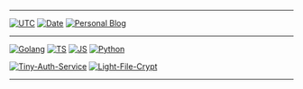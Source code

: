 ------

[![UTC](https://time.vlue.dev/api/badge?tz=UTC&version=0&color=44cc11)](https://time.vlue.dev)
[![Date](https://time.vlue.dev/api/badge?tz=Asia/Seoul&version=0&color=44cc11)](https://time.vlue.dev)
[![Personal Blog](https://badge3.vlue.dev/badge/forthebadge?message=blog)](https://vlue.dev/)

------

[![Golang](https://badge3.vlue.dev/badge/forthebadge?message=go&label=language&color=007d9c)](https://go.dev/)
[![TS](https://badge3.vlue.dev/badge/forthebadge?message=ts&label=language&color=2f74c0)](https://www.typescriptlang.org/)
[![JS](https://badge3.vlue.dev/badge/forthebadge?message=js&label=language&color=ead41c&textcolor=3a3a3a)](https://openjsf.org/)
[![Python](https://badge3.vlue.dev/badge/forthebadge?message=python&label=language&color=2b5b84)](https://www.python.org/)

[![Tiny-Auth-Service](https://github-readme-stats.vercel.app/api/pin/?username=lemon-mint&theme=dracula&repo=Tiny-Auth-Service)](https://github.com/lemon-mint/Tiny-Auth-Service)
[![Light-File-Crypt](https://github-readme-stats.vercel.app/api/pin/?username=lemon-mint&theme=dracula&repo=Light-File-Crypt)](https://github.com/lemon-mint/Light-File-Crypt)

------
